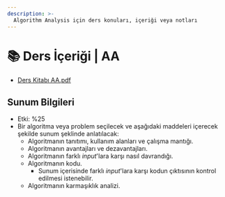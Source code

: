 ```yaml
---
description: >-
  Algorithm Analysis için ders konuları, içeriği veya notları
---
```


# 📚 Ders İçeriği \| AA

<!--YPackage.YGitbookIntegration-tarafından-otomatik-oluşturulmuştur-->

- [Ders Kitabı AA.pdf](Ders%20Kitab%C4%B1%20AA.pdf)

<!--YPackage.YGitbookIntegration-tarafından-otomatik-oluşturulmuştur-->

## Sunum Bilgileri

- Etki: %25
- Bir algoritma veya problem seçilecek ve aşağıdaki maddeleri içerecek şekilde sunum şeklinde anlatılacak:
  - Algoritmanın tanıtımı, kullanım alanları ve çalışma mantığı.
  - Algoritmanın avantajları ve dezavantajları.
  - Algoritmanın farklı _input_'lara karşı nasıl davrandığı.
  - Algoritmanın kodu.
    - Sunum içerisinde farklı _input_'lara karşı kodun çıktısının kontrol edilmesi istenebilir.
  - Algoritmanın karmaşıklık analizi.
